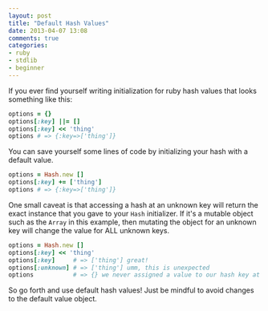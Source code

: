```yaml
---
layout: post
title: "Default Hash Values"
date: 2013-04-07 13:08
comments: true
categories:
- ruby
- stdlib
- beginner
---
```


If you ever find yourself writing initialization for ruby hash values that
looks something like this:

```ruby
options = {}
options[:key] ||= []
options[:key] << 'thing'
options # => {:key=>['thing']}
```

You can save yourself some lines of code by initializing your hash with a default value.

```ruby
options = Hash.new []
options[:key] += ['thing']
options # => {:key=>['thing']}
```

One small caveat is that accessing a hash at an unknown key will return
the exact instance that you gave to your `Hash` initializer. If it's a mutable object
such as the `Array` in this example, then mutating the object for an unknown key
will change the value for ALL unknown keys.

```ruby
options = Hash.new []
options[:key] << 'thing'
options[:key]     # => ['thing'] great!
options[:unknown] # => ['thing'] umm, this is unexpected
options           # => {} we never assigned a value to our hash key at all!
```

So go forth and use default hash values! Just be mindful to avoid changes to the
default value object.
